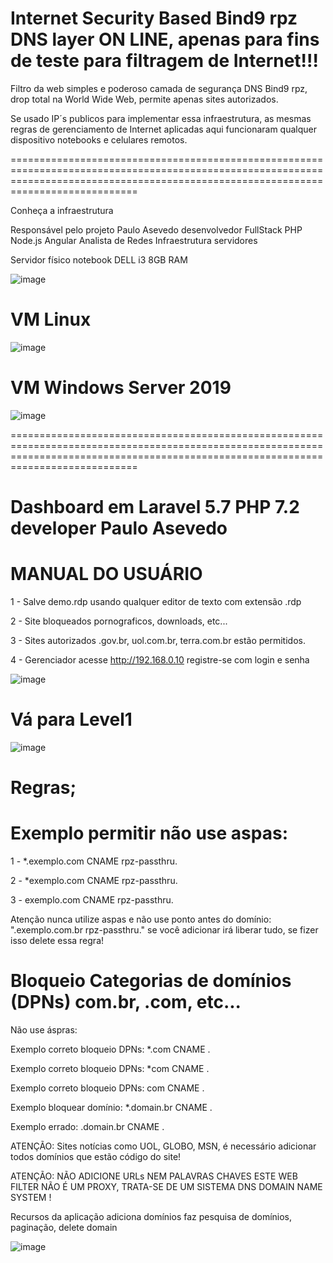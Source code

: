 #  Internet Security Based Bind9 rpz DNS layer ON LINE, apenas para fins de teste para filtragem de Internet!!! 

Filtro da web simples e poderoso camada de segurança DNS Bind9 rpz, drop total na World Wide Web, permite apenas sites autorizados. 


Se usado IP´s publicos para implementar essa infraestrutura, as mesmas regras de gerenciamento de Internet aplicadas aqui funcionaram qualquer dispositivo notebooks e  celulares remotos.   




========================================================================================================================================================================================




Conheça a infraestrutura 

Responsável pelo  projeto Paulo Asevedo desenvolvedor FullStack PHP Node.js Angular Analista de Redes Infraestrutura servidores

Servidor físico notebook DELL i3 8GB RAM 

![image](https://user-images.githubusercontent.com/38859407/112074254-ad8aca80-8b54-11eb-9ace-bfa8a460ba60.png)
 
 


# VM Linux  

![image](https://user-images.githubusercontent.com/38859407/112075650-a87b4a80-8b57-11eb-9008-f4d7fe1d122a.png)
 




# VM Windows Server 2019 

![image](https://user-images.githubusercontent.com/38859407/112077149-9c44bc80-8b5a-11eb-9792-ba0a269144e1.png)



 ========================================================================================================================================================================================

# Dashboard em Laravel 5.7 PHP 7.2 developer Paulo Asevedo 
# MANUAL DO USUÁRIO



 1 - Salve demo.rdp usando qualquer editor de texto com extensão .rdp 

 2 - Site bloqueados pornograficos, downloads, etc...  

 3 - Sites autorizados .gov.br, uol.com.br, terra.com.br estão permitidos.

 4 - Gerenciador acesse http://192.168.0.10 registre-se com login e senha 

![image](https://user-images.githubusercontent.com/38859407/111921681-9ffe1380-8a74-11eb-82ba-35c5340a8ec4.png)
 


# Vá para Level1 


![image](https://user-images.githubusercontent.com/38859407/111920813-d2f1d880-8a6f-11eb-8d44-bf43c8d42a65.png)



# Regras; 


# Exemplo permitir não use aspas:

1 - *.exemplo.com CNAME rpz-passthru.

2 - *exemplo.com CNAME rpz-passthru.

3 - exemplo.com CNAME rpz-passthru.


Atenção nunca utilize aspas e não use ponto antes do domínio: ".exemplo.com.br rpz-passthru." se você adicionar irá liberar tudo, se fizer isso delete essa regra!   

# Bloqueio Categorias de domínios (DPNs) com.br, .com, etc... 

Não use áspras: 

Exemplo correto bloqueio DPNs:  *.com CNAME .

Exemplo correto bloqueio DPNs:  *com CNAME .

Exemplo correto bloqueio DPNs:  com CNAME .

Exemplo bloquear domínio:  *.domain.br CNAME .

Exemplo errado:  .domain.br CNAME .



ATENÇÃO: Sites notícias como UOL, GLOBO, MSN, é necessário adicionar todos domínios que estão código do site! 

ATENÇÃO: NÃO ADICIONE URLs NEM PALAVRAS CHAVES ESTE WEB FILTER NÃO É UM PROXY, TRATA-SE DE UM SISTEMA DNS DOMAIN NAME SYSTEM !  

Recursos da aplicação adiciona domínios faz pesquisa de domínios, paginação, delete domain   


![image](https://user-images.githubusercontent.com/38859407/111920983-ed788180-8a70-11eb-904e-485a79f3cfc2.png)














 
